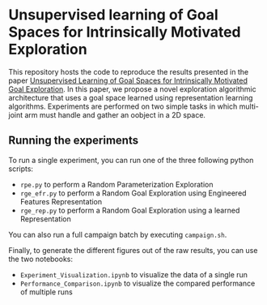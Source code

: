 # Unsupervised learning of Goal Spaces for Intrinsically Motivated Exploration

This repository hosts the code to reproduce the results presented in the paper [Unsupervised Learning of Goal Spaces for Intrinsically Motivated Goal Exploration](https://openreview.net/forum?id=S1DWPP1A-). In this paper, we propose a novel exploration algorithmic architecture that uses a goal space learned using representation learning algorithms. Experiments are performed on two simple tasks in which multi-joint arm must handle and gather an oobject in a 2D space.

## Running the experiments 

To run a single experiment, you can run one of the three following python scripts:

+ `rpe.py` to perform a Random Parameterization Exploration
+ `rge_efr.py` to perform a Random Goal Exploration using Engineered Features Representation
+ `rge_rep.py` to perform a Random Goal Exploration using a learned Representation

You can also run a full campaign batch by executing `campaign.sh`.

Finally, to generate the different figures out of the raw results, you can use the two notebooks:

+ `Experiment_Visualization.ipynb` to visualize the data of a single run
+ `Performance_Comparison.ipynb`  to visualize the compared performance of multiple runs